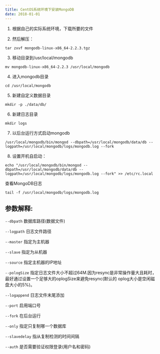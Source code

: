 ```yaml
---
title: CentOS系统环境下安装MongoDB
date: 2018-01-01
---
```



1. 根据自己的实际系统环境，下载所要的文件

2. 然后解压：

```
tar zxvf mongodb-linux-x86_64-2.2.3.tgz
```

3. 移动目录到/usr/local/mongodb

```
mv mongodb-linux-x86_64-2.2.3 /usr/local/mongodb
```


<!--more-->



4. 进入mongodb目录

```
cd /usr/local/mongodb
```

5. 新建自定义数据目录

```
mkdir -p ./data/db/
```

6. 新建日志目录

```
mkdir logs
```

7. 以后台运行方式启动mongodb

```
/usr/local/mongodb/bin/mongod --dbpath=/usr/local/mongodb/data/db --logpath=/usr/local/mongodb/logs/mongodb.log --fork
```

8. 设置开机自启动：

```
echo "/usr/local/mongodb/bin/mongod --dbpath=/usr/local/mongodb/data/db --logpath=/usr/local/mongodb/logs/mongodb.log --fork" >> /etc/rc.local
```

查看MongoDB日志

```
tail -f /usr/local/mongodb/logs/mongodb.log
```

## 参数解释:

`--dbpath` 数据库路径(数据文件)

`--logpath` 日志文件路径

`--master` 指定为主机器

`--slave` 指定为从机器

`--source` 指定主机器的IP地址

`--pologSize` 指定日志文件大小不超过64M.因为resync是非常操作量大且耗时，最好通过设置一个足够大的oplogSize来避免resync(默认的 oplog大小是空闲磁盘大小的5%)。

`--logappend` 日志文件末尾添加

`--port` 启用端口号

`--fork` 在后台运行

`--only` 指定只复制哪一个数据库

`--slavedelay` 指从复制检测的时间间隔

`--auth` 是否需要验证权限登录(用户名和密码)
